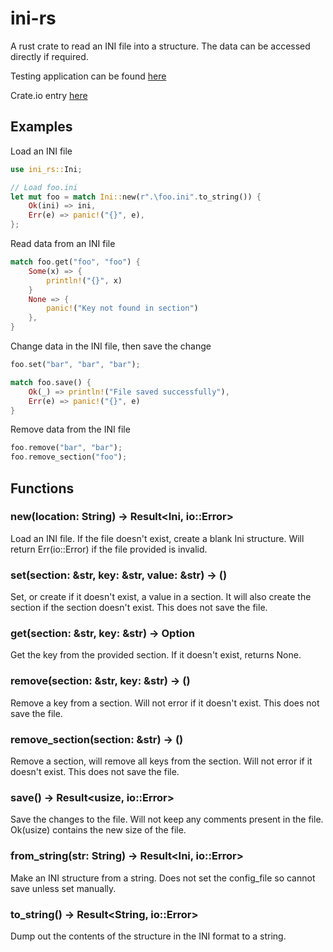 # ini-rs

A rust crate to read an INI file into a structure. The data can be accessed directly if required.

Testing application can be found [here](https://github.com/DawsonThePagan/Test-ini-rs)

Crate.io entry [here](https://crates.io/crates/ini-rs)

## Examples

Load an INI file

```Rust
use ini_rs::Ini;

// Load foo.ini
let mut foo = match Ini::new(r".\foo.ini".to_string()) {
    Ok(ini) => ini,
    Err(e) => panic!("{}", e),
};
```

Read data from an INI file
```Rust
match foo.get("foo", "foo") {
    Some(x) => {
        println!("{}", x)
    }
    None => {
        panic!("Key not found in section")
    },
}
```

Change data in the INI file, then save the change
```Rust
foo.set("bar", "bar", "bar");

match foo.save() {
    Ok(_) => println!("File saved successfully"),
    Err(e) => panic!("{}", e)
}
```

Remove data from the INI file
```Rust
foo.remove("bar", "bar");
foo.remove_section("foo");
```

## Functions

### new(location: String) -> Result<Ini, io::Error>
Load an INI file. If the file doesn't exist, create a blank Ini structure.
Will return Err(io::Error) if the file provided is invalid.

### set(section: &str, key: &str, value: &str) -> ()
Set, or create if it doesn't exist, a value in a section.
It will also create the section if the section doesn't exist.
This does not save the file.

### get(section: &str, key: &str) -> Option<String>
Get the key from the provided section.
If it doesn't exist, returns None.

### remove(section: &str, key: &str) -> ()
Remove a key from a section. Will not error if it doesn't exist.
This does not save the file.

### remove_section(section: &str) -> ()
Remove a section, will remove all keys from the section. Will not error if it doesn't exist.
This does not save the file.

### save() -> Result<usize, io::Error>
Save the changes to the file. Will not keep any comments present in the file.
Ok(usize) contains the new size of the file.

### from_string(str: String) -> Result<Ini, io::Error>
Make an INI structure from a string. Does not set the config_file so cannot save unless set manually.

### to_string() -> Result<String, io::Error>
Dump out the contents of the structure in the INI format to a string.